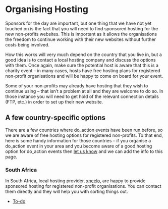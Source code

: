# Organising Hosting

Sponsors for the day are important, but one thing that we have not yet touched on is the fact that you will need to find sponsored hosting for the new non-profits websites. This is important as it allows the organisations the freedom to continue working with their new websites without further costs being involved.

How this works will very much depend on the country that you live in, but a good idea is to contact a local hosting company and discuss the options with them. Once again, make sure the potential host is aware that this is a charity event – in many cases, hosts have free hosting plans for registered non-profit organisations and will be happy to come on board for your event.

Some of your non-profits may already have hosting that they wish to continue using – that isn’t a problem at all and they are welcome to do so. In those instance you will need to get hold of the relevant connection details (FTP, etc.) in order to set up their new website.

## A few country-specific options

There are a few countries where do\_action events have been run before, so we are aware of free hosting options for registered non-profits. To that end, here is some handy information for those countries – if you organise a do\_action event in your area and you become aware of a good hosting option for do\_action events then [let us know](mailto:support@wordcamp.org) and we can add the info to this page.

### South Africa

In South Africa, local hosting provider, [xneelo](https://xneelo.co.za/), are happy to provide sponsored hosting for registered non-profit organisations. You can contact them directly and they will help you with sorting things out.

*   [To-do](# "To-do")